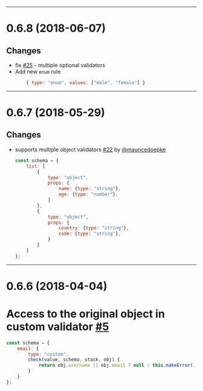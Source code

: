 --------------------------------------------------
<a name="0.6.8"></a>
# 0.6.8 (2018-06-07)

## Changes
- fix [#25](https://github.com/icebob/fastest-validator/issues/25) - multiple optional validators
- Add new `enum` rule
    ```js
        { type: "enum", values: ["male", "female"] }
    ```

--------------------------------------------------
<a name="0.6.7"></a>
# 0.6.7 (2018-05-29)

## Changes
- supports multiple object validators [#22](https://github.com/icebob/fastest-validator/issues/22) by [@mauricedoepke](https://github.com/mauricedoepke)
    ```js
    const schema = {
        list: [
            { 
                type: "object",
                props: {
                    name: {type: "string"},
                    age: {type: "number"},
                } 
            },
            { 
                type: "object",
                props: {
                    country: {type: "string"},
                    code: {type: "string"},
                } 
            }
        ]
    };
    ```
--------------------------------------------------
<a name="0.6.6"></a>
# 0.6.6 (2018-04-04)

# Access to the original object in custom validator [#5](https://github.com/icebob/fastest-validator/issues/5)

```js
const schema = {
    email: { 
        type: "custom", 
        check(value, schema, stack, obj) {
            return obj.username || obj.email ? null : this.makeError(...);
        }
    }
};
```